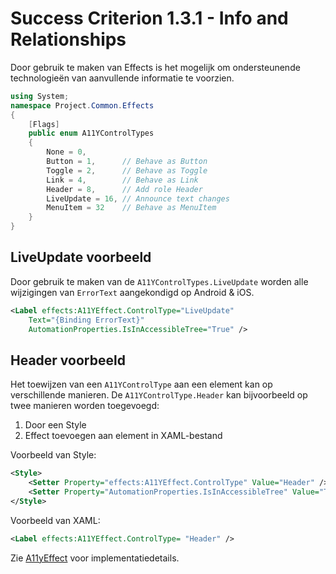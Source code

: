 # Success Criterion 1.3.1 - Info and Relationships

Door gebruik te maken van Effects is het mogelijk om ondersteunende technologieën van aanvullende informatie te voorzien.

```csharp
using System;
namespace Project.Common.Effects
{
    [Flags]
    public enum A11YControlTypes
    {
        None = 0,           
        Button = 1,      // Behave as Button
        Toggle = 2,      // Behave as Toggle
        Link = 4,        // Behave as Link
        Header = 8,      // Add role Header
        LiveUpdate = 16, // Announce text changes
        MenuItem = 32    // Behave as MenuItem
    }
}
```

## LiveUpdate voorbeeld

Door gebruik te maken van de `A11YControlTypes.LiveUpdate` worden alle wijzigingen van `ErrorText` aangekondigd op Android & iOS.

```xml
<Label effects:A11YEffect.ControlType="LiveUpdate"
    Text="{Binding ErrorText}"
    AutomationProperties.IsInAccessibleTree="True" />
```

## Header voorbeeld

Het toewijzen van een `A11YControlType` aan een element kan op verschillende manieren. De `A11YControlType.Header` kan bijvoorbeeld op twee manieren worden toegevoegd:

1. Door een Style
2. Effect toevoegen aan element in XAML-bestand

Voorbeeld van Style:

```xml
<Style>
    <Setter Property="effects:A11YEffect.ControlType" Value="Header" />
    <Setter Property="AutomationProperties.IsInAccessibleTree" Value="True" />
</Style>
```

Voorbeeld van XAML:

```xml
<Label effects:A11YEffect.ControlType= "Header" />
```

Zie [A11yEffect](./A11yEffect.md) voor implementatiedetails.
